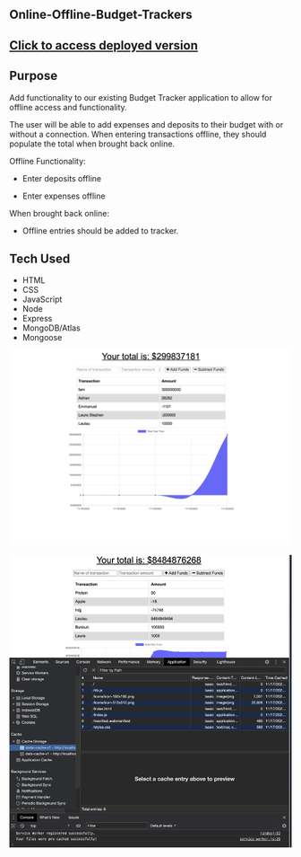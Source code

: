 ## Online-Offline-Budget-Trackers

## [Click to access deployed version](https://my-on-offline-budget-tracker.herokuapp.com)

## Purpose

Add functionality to our existing Budget Tracker application to allow for offline access and functionality.

The user will be able to add expenses and deposits to their budget with or without a connection. When entering transactions offline, they should populate the total when brought back online.

Offline Functionality:

  * Enter deposits offline

  * Enter expenses offline

When brought back online:

  * Offline entries should be added to tracker.


## Tech Used

* HTML
* CSS
* JavaScript
* Node
* Express
* MongoDB/Atlas
* Mongoose

![Screenshot of page](asset/SC.png)

![Screenshot of page](asset/SC1.png)
